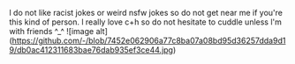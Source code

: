 l do not like racist jokes or weird nsfw jokes so do not get near me if you're this kind of person.
l really love c+h so do not hesitate to cuddle unless l'm with friends ^_^ 
![image alt] (https://github.com/-/blob/7452e062906a77c8ba07a08bd95d36257dda9d19/db0ac412311683bae76dab935ef3ce44.jpg)
  

